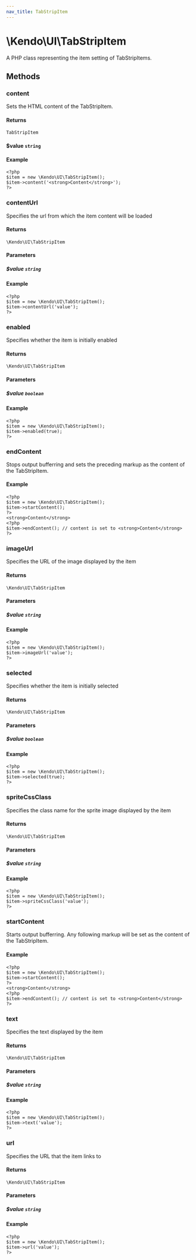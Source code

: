 ```yaml
---
nav_title: TabStripItem
---
```


# \Kendo\UI\TabStripItem

A PHP class representing the item setting of TabStripItems.


## Methods

### content

Sets the HTML content of the TabStripItem.

#### Returns

`TabStripItem`

#### $value `string`

#### Example

    <?php
    $item = new \Kendo\UI\TabStripItem();
    $item->content('<strong>Content</strong>');
    ?>


### contentUrl
Specifies the url from which the item content will be loaded

#### Returns
`\Kendo\UI\TabStripItem`

#### Parameters

##### $value `string`



#### Example 
    <?php
    $item = new \Kendo\UI\TabStripItem();
    $item->contentUrl('value');
    ?>

### enabled
Specifies whether the item is initially enabled

#### Returns
`\Kendo\UI\TabStripItem`

#### Parameters

##### $value `boolean`



#### Example 
    <?php
    $item = new \Kendo\UI\TabStripItem();
    $item->enabled(true);
    ?>

### endContent

Stops output bufferring and sets the preceding markup as the content of the TabStripItem.

#### Example

    <?php
    $item = new \Kendo\UI\TabStripItem();
    $item->startContent();
    ?>
    <strong>Content</strong>
    <?php
    $item->endContent(); // content is set to <strong>Content</strong>
    ?>

### imageUrl
Specifies the URL of the image displayed by the item

#### Returns
`\Kendo\UI\TabStripItem`

#### Parameters

##### $value `string`



#### Example 
    <?php
    $item = new \Kendo\UI\TabStripItem();
    $item->imageUrl('value');
    ?>

### selected
Specifies whether the item is initially selected

#### Returns
`\Kendo\UI\TabStripItem`

#### Parameters

##### $value `boolean`



#### Example 
    <?php
    $item = new \Kendo\UI\TabStripItem();
    $item->selected(true);
    ?>

### spriteCssClass
Specifies the class name for the sprite image displayed by the item

#### Returns
`\Kendo\UI\TabStripItem`

#### Parameters

##### $value `string`



#### Example 
    <?php
    $item = new \Kendo\UI\TabStripItem();
    $item->spriteCssClass('value');
    ?>

### startContent

Starts output bufferring. Any following markup will be set as the content of the TabStripItem.

#### Example

    <?php
    $item = new \Kendo\UI\TabStripItem();
    $item->startContent();
    ?>
    <strong>Content</strong>
    <?php
    $item->endContent(); // content is set to <strong>Content</strong>
    ?>


### text
Specifies the text displayed by the item

#### Returns
`\Kendo\UI\TabStripItem`

#### Parameters

##### $value `string`



#### Example 
    <?php
    $item = new \Kendo\UI\TabStripItem();
    $item->text('value');
    ?>

### url
Specifies the URL that the item links to

#### Returns
`\Kendo\UI\TabStripItem`

#### Parameters

##### $value `string`



#### Example 
    <?php
    $item = new \Kendo\UI\TabStripItem();
    $item->url('value');
    ?>

